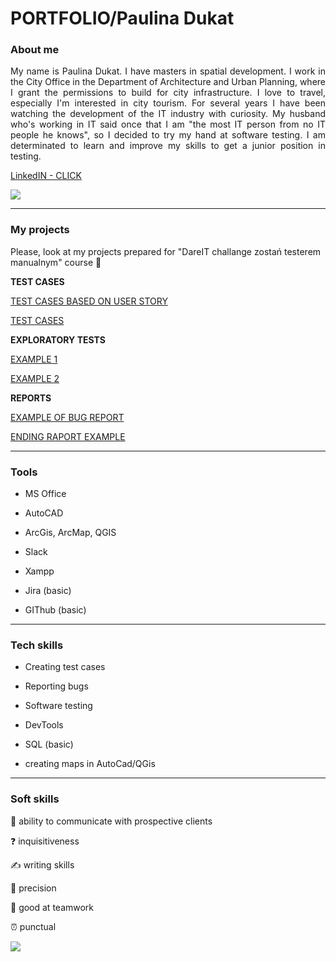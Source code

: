 # **PORTFOLIO/Paulina Dukat**

### About me

<p align="justify"> My name is Paulina Dukat. I have masters in spatial development. I work in the City Office in the Department of Architecture and Urban Planning, where I grant the permissions to build for city infrastructure. I love to travel, especially I'm interested in city tourism. For several years I have been watching the development of the IT industry with curiosity. My husband who's working in IT said once that I am "the most IT person from no IT people he knows", so I decided to try my hand at software testing. I am determinated to learn and improve my skills to get a junior position in testing. </p>

[LinkedIN - CLICK](https://www.linkedin.com/in/paulina-dukat-a5b52616b)

![](https://media.giphy.com/media/aNqEFrYVnsS52/giphy.gif)

***

### My projects

Please, look at my projects prepared for "DareIT challange zostań testerem manualnym" course 🙂

**TEST CASES**

[TEST CASES BASED ON USER STORY](https://docs.google.com/spreadsheets/d/1a5CcZHkxXNOqsvOUn6t_iRNmutyI7MzRRGe3EFDpcL8/edit?usp=sharing)

[TEST CASES ](https://docs.google.com/spreadsheets/d/1aJdtGjX23EDbuMYZd0WxBgJFTEXd28ce26LJ-b-C8TA/edit?usp=sharing)

**EXPLORATORY TESTS**

[EXAMPLE 1](https://docs.google.com/document/d/1leQafjG6w0TSUu7WEOSyP8hLsCNmrESgDq1Onno0lvg/edit?usp=sharing)

[EXAMPLE 2](https://docs.google.com/document/d/1CbSJ_kc7yGvm1VZ1YadWKeoKIE1_lpKVclB15Zu2AEI/edit?usp=sharing)

**REPORTS**

[EXAMPLE OF BUG REPORT](https://docs.google.com/document/d/1_U7dRavMEPdXdpny39uX4DJAGWdXxh4b-h3_sWoV1Ys/edit?usp=sharing)

[ENDING RAPORT EXAMPLE](https://docs.google.com/document/d/1TaioT1y4r_8HDZ-dIuCcO-L8V7ME7-nrGjqKv2-8GDk/edit?usp=sharing)

***

### Tools

- MS Office 

- AutoCAD

- ArcGis, ArcMap, QGIS

- Slack

- Xampp

- Jira (basic)

- GIThub (basic)

***

### Tech skills

- Creating test cases

- Reporting bugs

- Software testing

- DevTools

- SQL (basic)

- creating maps in AutoCad/QGis

***

### Soft skills

🤝 ability to communicate with prospective clients

❓ inquisitiveness

✍️ writing skills

🥢 precision 

👫 good at teamwork 

⏰ punctual 

![](https://media.giphy.com/media/HLB0nLA36GCCo6JuB5/giphy.gif)

